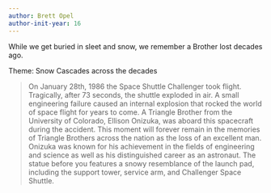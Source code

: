```yaml
---
author: Brett Opel
author-init-year: 16
---
```


While we get buried in sleet and snow, we remember a Brother lost decades ago.

<!-- excerpt -->

Theme: Snow Cascades across the decades

> On January 28th, 1986 the Space Shuttle Challenger took flight. Tragically, after 73 seconds, the shuttle exploded in air. A small engineering failure caused an internal explosion that rocked the world of space flight for years to come. A Triangle Brother from the University of Colorado, Ellison Onizuka, was aboard this spacecraft during the accident. This moment will forever remain in the memories of Triangle Brothers across the nation as the loss of an excellent man. Onizuka was known for his achievement in the fields of engineering and science as well as his distinguished career as an astronaut. The statue before you features a snowy resemblance of the launch pad, including the support tower, service arm, and Challenger Space Shuttle.
